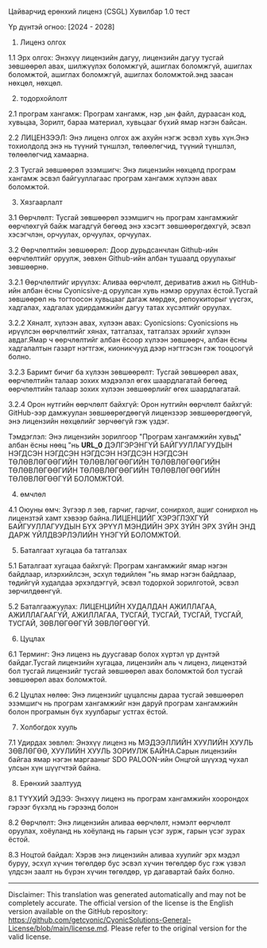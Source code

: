 Цайварчид ерөнхий лиценз (CSGL)
Хувилбар 1.0 тест

Үр дүнтэй огноо: [2024 - 2028]

1. Лиценз олгох

1.1 Эрх олгох: Энэхүү лицензийн дагуу, лицензийн дагуу тусгай зөвшөөрөл авах, шилжүүлэх боломжгүй, ашиглах боломжгүй, ашиглах боломжтой, ашиглах боломжгүй, ашиглах боломжтой.энд заасан нөхцөл, нөхцөл.

2. тодорхойлолт

2.1 програм хангамж: Програм хангамж, нэр ,ын файл, дураасан код, хувьцаа, Зорилт, бараа материал, хувьцааг бүхий ямар нэгэн байсан.

2.2 ЛИЦЕНЗЭЭЛ: Энэ лиценз олгох аж ахуйн нэгж эсвэл хувь хүн.Энэ тохиолдолд энэ нь түүний түншлэл, төлөөлөгчид, түүний түншлэл, төлөөлөгчид хамаарна.

2.3 Тусгай зөвшөөрөл эзэмшигч: Энэ лицензийн нөхцөлд програм хангамж эсвэл байгууллагаас програм хангамж хүлээн авах боломжтой.

3. Хязгаарлалт

3.1 Өөрчлөлт: Тусгай зөвшөөрөл эзэмшигч нь програм хангамжийг өөрчлөхгүй байж магадгүй бөгөөд энэ хэсэгт зөвшөөрөгдөхгүй, эсвэл хэсэгчлэн, орчуулах, орчуулах, орчуулах.

3.2 Өөрчлөлтийн зөвшөөрөл: Доор дурьдсанчлан Github-ийн өөрчлөлтийг оруулж, зөвхөн Github-ийн албан тушаалд оруулахыг зөвшөөрнө.

3.2.1 Өөрчлөлтийг ирүүлэх: Аливаа өөрчлөлт, дериватив ажил нь GitHub-ийн албан ёсны Cyonicsive-д оруулсан хувь нэмэр оруулах ёстой.Тусгай зөвшөөрөл нь тогтоосон хувьцааг дагаж мөрдөх, репоукиторыг үүсгэх, хадгалах, хадгалах удирдамжийн дагуу татах хүсэлтийг оруулах.

3.2.2 Хяналт, хүлээн авах, хүлээн авах: Cyonicsions: Cyonicsions нь ирүүлсэн өөрчлөлтийг хянах, татгалзах, татгалзах эрхийг хүлээн авдаг.Ямар ч өөрчлөлтийг албан ёсоор хүлээн зөвшөөрч, албан ёсны хадгалалтын газарт нэгтгэж, кионикчууд дээр нэгтгэсэн гэж тооцоогүй болно.

3.2.3 Баримт бичиг ба хүлээн зөвшөөрөлт: Тусгай зөвшөөрөл авах, өөрчлөлтийн талаар зохих мэдээлэл өгөх шаардлагатай бөгөөд өөрчлөлтийн талаар зохих хүлээн зөвшөөрлийг өгөх шаардлагатай.

3.2.4 Орон нутгийн өөрчлөлт байхгүй: Орон нутгийн өөрчлөлт байхгүй: GitHub-ээр дамжуулан зөвшөөрөгдөөгүй лицензээр зөвшөөрөгдөөгүй, энэ лицензийн нөхцөлийг зөрчөөгүй гэж үздэг.

Тэмдэглэл: Энэ лицензийн зорилгоор "Програм хангамжийн хувьд" албан ёсны нөөц "нь __URL_0__ ДЭЛГЭРЭНГҮЙ БАЙГУУЛЛАГУУДЫН НЭГДСЭН НЭГДСЭН НЭГДСЭН НЭГДСЭН НЭГДСЭН ТӨЛӨВЛӨГӨӨГИЙН ТӨЛӨВЛӨГӨӨГИЙН ТӨЛӨВЛӨГӨӨГИЙН ТӨЛӨВЛӨГӨӨГИЙН ТӨЛӨВЛӨГӨӨГИЙН ТӨЛӨВЛӨГӨӨГИЙН ТӨЛӨВЛӨГӨӨГҮЙ БОЛОМЖТОЙ.

4. өмчлөл

4.1 Оюуны өмч: Зүгээр л зөв, гарчиг, гарчиг, сонирхол, ашиг сонирхол нь лицензтэй хамт хэвээр байна.ЛИЦЕНЦИЙГ ХЭРЭГЛЭХГҮЙ БАЙГУУЛЛАГУУДЫН БҮХ ЭРҮҮЛ МЭНДИЙН ЭРХ ЗҮЙН ЭРХ ЗҮЙН ЭНД ДАРЖ ҮЙЛДВЭРЛЭЛИЙН ҮНЭГҮЙ БОЛОМЖТОЙ.

5. Баталгаат хугацаа ба татгалзах

5.1 Баталгаат хугацаа байхгүй: Програм хангамжийг ямар нэгэн байдлаар, илэрхийлсэн, эсхүл төдийлөн "нь ямар нэгэн байдлаар, төдийгүй худалдаа эрхэлдэггүй, эсвэл тодорхой зорилготой, эсвэл зөрчилдөөнгүй.

5.2 Баталгаажуулах: ЛИЦЕНЦИЙН ХУДАЛДАН АЖИЛЛАГАА, АЖИЛЛАГААГҮЙ, АЖИЛЛАГАА, ТУСГАЙ, ТУСГАЙ, ТУСГАЙ, ТУСГАЙ, ТУСГАЙ, ЗӨВЛӨГӨӨГҮЙ ЗӨВЛӨГӨӨГҮЙ.

6. Цуцлах

6.1 Терминг: Энэ лиценз нь дуусгавар болох хүртэл үр дүнтэй байдаг.Тусгай лицензийн хугацаа, лицензийн аль ч лиценз, лицензтэй бол тусгай лицензийг тусгай зөвшөөрөл авах боломжтой бол тусгай зөвшөөрөл авах боломжтой.

6.2 Цуцлах нөлөө: Энэ лицензийг цуцалсны дараа тусгай зөвшөөрөл эзэмшигч нь програм хангамжийг нэн даруй програм хангамжийн болон програмын бүх хуулбарыг устгах ёстой.

7. Холбогдох хууль

7.1 Удирдах зөвлөл: Энэхүү лиценз нь МЭДЭЭЛЛИЙН ХУУЛИЙН ХУУЛЬ ЗӨВЛӨГӨӨ, ХУУЛИЙН ХУУЛЬ ЗОРИУЛЖ БАЙНА.Сарын лицензийн байгаа ямар нэгэн маргааныг SDO PALOON-ийн Онцгой шүүхэд чухал улсын хүн шүүгчтэй байна.

8. Ерөнхий заалтууд

8.1 ТҮҮХИЙ ЭДЭЭ: Энэхүү лиценз нь програм хангамжийн хоорондох гэрээг бүхэлд нь гэрээнд болон

8.2 Өөрчлөлт: Энэ лицензийн аливаа өөрчлөлт, нэмэлт өөрчлөлт оруулах, хоёуланд нь хоёуланд нь гарын үсэг зурж, гарын үсэг зурах ёстой.

8.3 Ноцтой байдал: Хэрэв энэ лицензийн аливаа хуулийг эрх мэдэл буруу, эсхүл хүчин төгөлдөр бус эсвэл хүчин төгөлдөр бус гэж үзвэл үлдсэн заалт нь бүрэн хүчин төгөлдөр, үр дагавартай байх болно.

---
Disclaimer: This translation was generated automatically and may not be completely accurate. The official version of the license is the English version available on the GitHub repository: https://github.com/getcyonic/CyonicSolutions-General-License/blob/main/license.md. Please refer to the original version for the valid license.